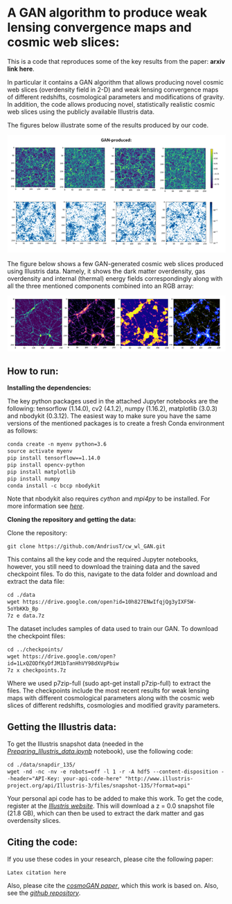 # A GAN algorithm to produce weak lensing convergence maps and cosmic web slices: 

This is a code that reproduces some of the key results from the paper: **arxiv link here**. 

In particular it contains a GAN algorithm that allows producing novel cosmic web slices (overdensity field in 2-D) and weak lensing convergence maps of different redshifts, cosmological parameters and modifications of gravity. In addition, the code allows producing novel, statistically realistic cosmic web slices using the publicly available Illustris data.   

The figures below illustrate some of the results produced by our code.

<p align="center">
<img src="./images/cosmoGAN_cw_wl_samples.png?raw=true" width="700">
</p>

The figure below shows a few GAN-generated cosmic web slices produced using Illustris data. Namely, it shows the dark matter overdensity, gas overdensity and internal (thermal) energy fields correspondingly along with all the three mentioned components combined into an RGB array:  

<p align="center">
<img src="./images/illustris_GAN_samples.png?raw=true" width="700">
</p>

## How to run:

**Installing the dependencies:**

The key python packages used in the attached Jupyter notebooks are the following: tensorflow (1.14.0), cv2 (4.1.2), numpy (1.16.2), matplotlib (3.0.3) and nbodykit (0.3.12). The easiest way to make sure you have the same versions of the mentioned packages is to create a fresh Conda environment as follows:

```
conda create -n myenv python=3.6
source activate myenv
pip install tensorflow==1.14.0
pip install opencv-python
pip install matplotlib
pip install numpy
conda install -c bccp nbodykit
```

Note that nbodykit also requires *cython* and *mpi4py* to be installed. For more information see [*here*](https://nbodykit.readthedocs.io/en/latest/getting-started/install.html).

**Cloning the repository and getting the data:**

Clone the repository:

```
git clone https://github.com/AndriusT/cw_wl_GAN.git
```

This contains all the key code and the required Jupyter notebooks, however, you still need to download the training data and the saved checkpoint files. To do this, navigate to the data folder and download and extract the data file: 

```
cd ./data
wget https://drive.google.com/open?id=10h827ENwIfqjQg3yIXF5W-5oYbKKb_Bp
7z e data.7z
```

The dataset includes samples of data used to train our GAN. To download the checkpoint files:

```
cd ../checkpoints/
wget https://drive.google.com/open?id=1LxQZODfKyDfJM1bTanHhVY98dXVpPbiw
7z x checkpoints.7z
```

Where we used p7zip-full (sudo apt-get install p7zip-full) to extract the files. The checkpoints include the most recent results for weak lensing maps with different cosmological parameters along with the cosmic web slices of different redshifts, cosmologies and modified gravity parameters. 

## Getting the Illustris data:

To get the Illustris snapshot data (needed in the [*Preparing_Illustris_data.ipynb*](./Preparing_Illustris_data.ipynb) notebook), use the following code:

```
cd ./data/snapdir_135/
wget -nd -nc -nv -e robots=off -l 1 -r -A hdf5 --content-disposition --header="API-Key: your-api-code-here" "http://www.illustris-project.org/api/Illustris-3/files/snapshot-135/?format=api"
```

Your personal api code has to be added to make this work. To get the code, register at the [*Illustris website*](https://www.illustris-project.org/). This will download a z = 0.0 snapshot file (21.8 GB), which can then be used to extract the dark matter and gas overdensity slices. 

## Citing the code:

If you use these codes in your research, please cite the following paper: 

```
Latex citation here
```

Also, please cite the [*cosmoGAN paper*](https://arxiv.org/abs/1706.02390), which this work is based on. Also, see the [*github repository*](https://github.com/MustafaMustafa/cosmoGAN). 
